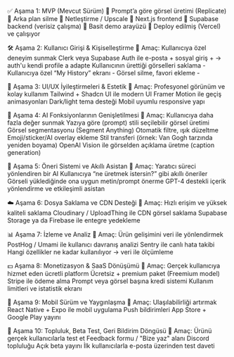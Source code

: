 ✅ Aşama 1: MVP (Mevcut Sürüm)
🔹 Prompt’a göre görsel üretimi (Replicate)
🔹 Arka plan silme
🔹 Netleştirme / Upscale
🔹 Next.js frontend
🔹 Supabase backend (verisiz çalışma)
🔹 Basit demo arayüzü
🔹 Deploy edilmiş (Vercel) ve çalışıyor

🛠️ Aşama 2: Kullanıcı Girişi & Kişiselleştirme
🎯 Amaç: Kullanıcıya özel deneyim sunmak
 Clerk veya Supabase Auth ile e-posta + sosyal giriş + -> auth'u kendi profile a adapte
 Kullanıcının ürettiği görselleri saklama            -
 Kullanıcıya özel “My History” ekranı                -
 Görsel silme, favori ekleme                         -

🎨 Aşama 3: UI/UX İyileştirmeleri & Estetik
🎯 Amaç: Profesyonel görünüm ve kolay kullanım
 Tailwind + Shadcn UI ile modern UI
 Framer Motion ile geçiş animasyonları
 Dark/light tema desteği
 Mobil uyumlu responsive yapı

🤖 Aşama 4: AI Fonksiyonlarının Genişletilmesi
🎯 Amaç: Kullanıcıya daha fazla değer sunmak
 Yazıya göre (prompt) stili seçilebilir görsel üretimi
 Görsel segmentasyonu (Segment Anything)
 Otomatik filtre, ışık düzeltme
 Emoji/sticker/AI overlay ekleme
 Stil transferi (örnek: Van Gogh tarzında yeniden boyama)
 OpenAI Vision ile görselden açıklama üretme (caption generation)

🧠 Aşama 5: Öneri Sistemi ve Akıllı Asistan
🎯 Amaç: Yaratıcı süreci yönlendiren bir AI
 Kullanıcıya “ne üretmek istersin?” gibi akıllı öneriler
 Görseli yüklediğinde ona uygun metin/prompt önerme
 GPT-4 destekli içerik yönlendirme ve etkileşimli asistan

☁️ Aşama 6: Dosya Saklama ve CDN Desteği
🎯 Amaç: Hızlı erişim ve yüksek kaliteli saklama
 Cloudinary / UploadThing ile CDN görsel saklama
 Supabase Storage ya da Firebase ile entegre yedekleme

📊 Aşama 7: İzleme ve Analiz
🎯 Amaç: Ürün gelişimini veri ile yönlendirmek
 PostHog / Umami ile kullanıcı davranış analizi
 Sentry ile canlı hata takibi
 Hangi özellikler ne kadar kullanılıyor → veri ile ölçümleme

💵 Aşama 8: Monetizasyon & SaaS Dönüşümü
🎯 Amaç: Gerçek kullanıcıya hizmet eden ücretli platform
 Ücretsiz + premium paket (Freemium model)
 Stripe ile ödeme alma
 Prompt veya görsel başına kredi sistemi
 Kullanım limitleri ve istatistik ekranı

📱 Aşama 9: Mobil Sürüm ve Yaygınlaşma
🎯 Amaç: Ulaşılabilirliği artırmak
 React Native + Expo ile mobil uygulama
 Push bildirimleri
 App Store + Google Play yayını
 
🧪 Aşama 10: Topluluk, Beta Test, Geri Bildirim Döngüsü
🎯 Amaç: Ürünü gerçek kullanıcılarla test et
 Feedback formu / "Bize yaz" alanı
 Discord topluluğu
 Açık beta yayını
 İlk kullanıcılarla e-posta üzerinden test daveti